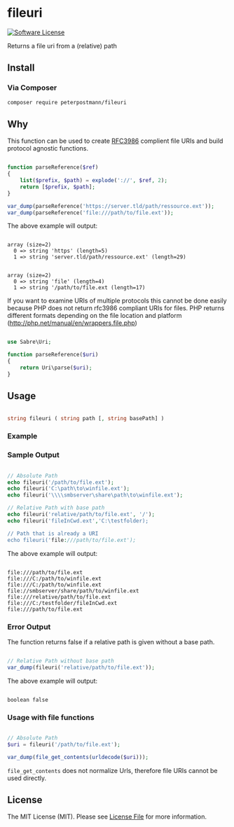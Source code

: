 # fileuri

[![Software License][ico-license]](LICENSE.md)

Returns a file uri from a (relative) path

## Install

### Via Composer

```bash
composer require peterpostmann/fileuri
```

## Why

This function can be used to create [RFC3986][1] complient file URIs and build protocol agnostic functions.

~~~PHP

function parseReference($ref)
{
    list($prefix, $path) = explode('://', $ref, 2);
    return [$prefix, $path];
}

var_dump(parseReference('https://server.tld/path/ressource.ext'));
var_dump(parseReference('file:///path/to/file.ext'));

~~~


The above example will output:

```

array (size=2)
  0 => string 'https' (length=5)
  1 => string 'server.tld/path/ressource.ext' (length=29)


array (size=2)
  0 => string 'file' (length=4)
  1 => string '/path/to/file.ext (length=17)

```

If you want to examine URIs of multiple protocols this cannot be done easily because PHP does not return rfc3986 compliant URIs for files. PHP returns different formats depending on the file location and platform (http://php.net/manual/en/wrappers.file.php)

~~~PHP

use Sabre\Uri;

function parseReference($uri)
{
    return Uri\parse($uri);
}

~~~

## Usage

~~~PHP

string fileuri ( string path [, string basePath] ) 

~~~

### Example


### Sample Output


~~~PHP

// Absolute Path
echo fileuri('/path/to/file.ext');
echo fileuri('C:\path\to\winfile.ext');
echo fileuri('\\\\smbserver\share\path\to\winfile.ext');

// Relative Path with base path
echo fileuri('relative/path/to/file.ext', '/');
echo fileuri('fileInCwd.ext','C:\testfolder);

// Path that is already a URI
echo fileuri('file:///path/to/file.ext');

~~~


The above example will output:

```

file:///path/to/file.ext
file:///C:/path/to/winfile.ext
file:///C:/path/to/winfile.ext
file://smbserver/share/path/to/winfile.ext
file:///relative/path/to/file.ext
file:///C:/testfolder/fileInCwd.ext
file:///path/to/file.ext

```

### Error Output

The function returns false if a relative path is given without a base path. 

~~~PHP

// Relative Path without base path
var_dump(fileuri('relative/path/to/file.ext'));

~~~


The above example will output:

```

boolean false

```

### Usage with file functions

~~~PHP

// Absolute Path
$uri = fileuri('/path/to/file.ext');

var_dump(file_get_contents(urldecode($uri)));

~~~

`file_get_contents` does not normalize Urls, therefore file URIs cannot be used directly.

## License

The MIT License (MIT). Please see [License File](LICENSE.md) for more information.

[ico-license]: https://img.shields.io/badge/license-MIT-brightgreen.svg?style=flat-square

[1]: https://tools.ietf.org/html/rfc3986/